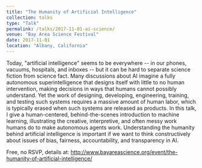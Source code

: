 ```yaml
---
title: "The Humanity of Artificial Intelligence"
collection: talks
type: "Talk"
permalink: /talks/2017-11-01-ai-science/ 
venue: "Bay Area Science Festival"
date: 2017-11-01
location: "Albany, California"
---
```


Today, "artificial intelligence" seems to be everywhere -- in our phones, vacuums, hospitals, and inboxes -- but it can be hard to separate science fiction from science fact. Many discussions about AI imagine a fully autonomous superintelligence that designs itself with little to no human intervention, making decisions in ways that humans cannot possibly understand. Yet the work of designing, developing, engineering, training, and testing such systems requires a massive amount of human labor, which is typically erased when such systems are released as products. In this talk, I give a human-centered, behind-the-scenes introduction to machine learning, illustrating the creative, interpretive, and often messy work humans do to make autonomous agents work. Understanding the humanity behind artificial intelligence is important if we want to think constructively about issues of bias, fairness, accountability, and transparency in AI.

Free, no RSVP, details at: http://www.bayareascience.org/event/the-humanity-of-artificial-intelligence/
